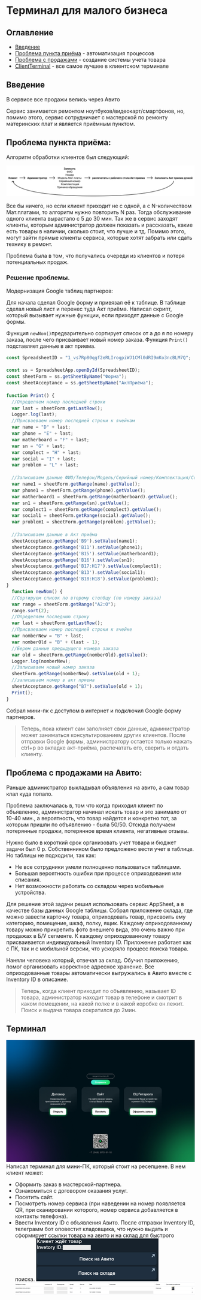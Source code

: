 # Терминал для малого бизнеса

## Оглавление
* [Введение](#Введение)
* [Проблема пункта приёма](#Проблема-пункта-приёма) - автоматизация процессов
* [Проблема с продажами](#Проблема-с-продажами-на-Авито:) - создание системы учета товара
* [ClientTerminal](#Терминал) - все самое лучшее в клиентском терминале

## Введение
В сервисе все продажи велись через Авито

Сервис занимается ремонтом ноутбуков/видеокарт/смартфонов, но, помимо этого, сервис сотрудничает с мастерской по ремонту материнских плат и является приёмным пунктом.

## Проблема пункта приёма:
Алгоритм обработки клиентов был следующий: 

![Terminal](/Readme.img/Algorithm.jpg)

Все бы ничего, но если клиент приходит не с одной, а с N-количеством  Мат.платами, то алгоритм нужно повторить N раз. Тогда обслуживание одного клиента вырастало с 5 до 30 мин. Так же в сервис заходят клиенты, которым администратор должен показать и рассказать, какие есть товары в наличии, сколько стоит, что лучше и тд. Помимо этого, могут зайти прямые клиенты сервиса, которые хотят забрать или сдать технику в ремонт.

Проблема была в том, что получались очереди из клиентов и потеря потенциальных продаж.

### Решение проблемы.
Модернизация Google таблиц партнеров:

Для начала сделал Google форму и привязал её к таблице.
В таблице сделал новый лист и перенес туда Акт приёма.
Написал скрипт, который вызывает нужные функции, если приходят данные с Google формы.


Функция ```newNom()```предварительно сортирует список от а до я по номеру заказа, после чего присваивает новый номер заказа. Функция ```Print()``` подставляет данные в акт приема.
```js
const SpreadsheetID = "1_vs7Rp80qgf2eRLIrogpiWJ1CMl0dRI9mKo3ncBLM7Q";

const ss = SpreadsheetApp.openById(SpreadsheetID);
const sheetForm = ss.getSheetByName("Форма");
const sheetAcceptance = ss.getSheetByName("АктПриёма");

function Print() {
  //Определяем номер последней строки
  var last = sheetForm.getLastRow();
  Logger.log(last);
  //Присваеваем номер последней строки к ячейкам
  var name = "D" + last;
  var phone = "E" + last;
  var matherboard = "F" + last;
  var sn = "G" + last;
  var complect = "H" + last;
  var social = "I" + last;
  var problem = "L" + last;

  //Записываем данные ФИО/Телефон/Модель/Серийный номер/Комплектация/Соц.Сеть/Заявленная проблема
  var name1 = sheetForm.getRange(name).getValue();
  var phone1 = sheetForm.getRange(phone).getValue();
  var matherboard1 = sheetForm.getRange(matherboard).getValue();
  var sn1 = sheetForm.getRange(sn).getValue();
  var complect1 = sheetForm.getRange(complect).getValue();
  var social1 = sheetForm.getRange(social).getValue();
  var problem1 = sheetForm.getRange(problem).getValue();

  //Записываем данные в Акт приёма
  sheetAcceptance.getRange('B9').setValue(name1);
  sheetAcceptance.getRange('B11').setValue(phone1);
  sheetAcceptance.getRange('B15').setValue(matherboard1);
  sheetAcceptance.getRange('B16').setValue(sn1);
  sheetAcceptance.getRange('B17:H17').setValue(complect1);
  sheetAcceptance.getRange('B13').setValue(social1);
  sheetAcceptance.getRange('B18:H18').setValue(problem1);
}
  function newNom() {
  //Сортируем список по второму столбцу (по номеру заказа)
  var range = sheetForm.getRange("A2:O");
  range.sort(2);
  //Определяем последнюю строку
  var last = sheetForm.getLastRow();
  //Присваеваем номер последней строки к ячейке
  var nomberNew = "B" + last;
  var nomberOld = "B" + (last - 1);
  //Берем данные предыдущего номера заказа
  var old = sheetForm.getRange(nomberOld).getValue();
  Logger.log(nomberNew);
  //Записываем новый номер заказа
  sheetForm.getRange(nomberNew).setValue(old + 1);
  //записываем номер в акт приема
  sheetAcceptance.getRange("B7").setValue(old + 1);
  Print();
}
```
Собрал мини-пк с доступом в интернет и подключил Google форму партнеров.

> Теперь, пока клиент сам заполняет свои данные, администратор может заниматься консультированием других клиентов. После отправки Google формы, администратору остается только нажать ctrl+p во вкладке акт-приёма, распечатать его, сверить и отдать клиенту.


## Проблема с продажами на Авито:
Раньше администратор выкладывал объявления на авито, а сам товар клал куда попало.

Проблема заключалась в, том что когда приходил клиент по объявлению, администратор начинал искать товар и это занимало от 10-40 мин., а вероятность, что товар найдется и конкретно тот, за которым пришли по объявлению - была 50/50.
Отсюда получаем потерянные продажи, потерянное время клиента, негативные отзывы.

Нужно было в короткий срок организовать учет товара и бюджет задачи был 0 р. Собственником было предложено вести учет в таблице. Но таблицы не подходили, так как:
* Не все сотрудники умели полноценно пользоваться таблицами.
* Большая вероятность ошибки при процессе оприходования или списания.
* Нет возможности работать со складом через мобильные устройства. 

Для решение этой задачи решил использовать сервис AppSheet, а в качестве базы данных Google таблицы. Собрал приложение склада, где можно завести карточку товара, оприходовать товар, присвоить ему категорию, помещение, шкаф, полку, ящик. Каждому оприходованному товару можно прикрепить фото внешнего вида, это очень важно при продажах в Б/У сегменте. К каждому оприходованному товару присваивается индивидуальный Inventory ID. Приложение работает как с ПК, так и с мобильной версии, что ускоряло процесс поиска товара. 

Наняли человека который, отвечал за склад. Обучил приложению, помог организовать корректное адресное хранение. Все оприходованные товары автоматически выгружались в Авито вместе с Inventory ID в описание. 

>Теперь, когда клиент приходит по объявлению, называет ID товара, администратор находит  товар в телефоне и смотрит в каком помещении, на какой полке и в какой коробке он лежит. 
Поиск и выдача товара сократился до 2мин.

## Терминал
![Terminal](/Readme.img/Terminal.jpg)
Написал терминал для мини-ПК, который стоит на ресепшене. В нем клиент может:
* Оформить заказ в мастерской-партнера.
* Ознакомиться с договором оказания услуг.
* Посетить сайт.
* Посмотреть номер сервиса (при наведении на номер появляется QR, при сканировании которого, номер сервиса добавляется в контакты телефона).
* Ввести Inventory ID с объявления Авито. После отправки Inventory ID, телеграмм бот оповестит кладовщика, что нужно выдать и сформирует ссылки товара на авито и на склад для быстрого поиска.
![Terminal](/Readme.img/Bot.jpg)
![Terminal](/Readme.img/Storage.jpg)